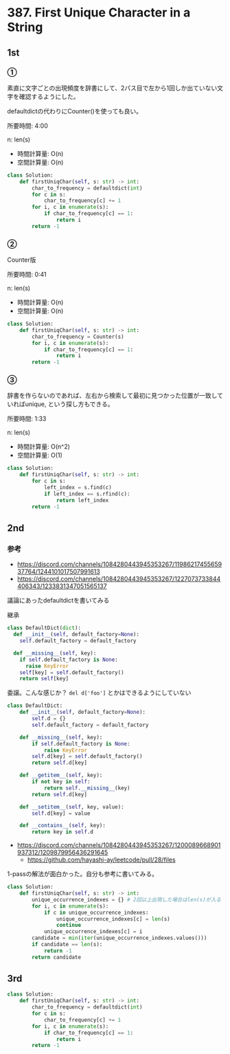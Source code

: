 # 387. First Unique Character in a String

## 1st

### ①

素直に文字ごとの出現頻度を辞書にして、2パス目で左から1回しか出ていない文字を確認するようにした。

defaultdictの代わりにCounter()を使っても良い。

所要時間: 4:00

n: len(s)
- 時間計算量: O(n)
- 空間計算量: O(n)

```py
class Solution:
    def firstUniqChar(self, s: str) -> int:
        char_to_frequency = defaultdict(int)
        for c in s:
            char_to_frequency[c] += 1
        for i, c in enumerate(s):
            if char_to_frequency[c] == 1:
                return i
        return -1
```

### ②

Counter版

所要時間: 0:41

n: len(s)
- 時間計算量: O(n)
- 空間計算量: O(n)

```py
class Solution:
    def firstUniqChar(self, s: str) -> int:
        char_to_frequency = Counter(s)
        for i, c in enumerate(s):
            if char_to_frequency[c] == 1:
                return i
        return -1
```

### ③

辞書を作らないのであれば、左右から検索して最初に見つかった位置が一致していればunique, という探し方もできる。

所要時間: 1:33

n: len(s)
- 時間計算量: O(n^2)
- 空間計算量: O(1)

```py
class Solution:
    def firstUniqChar(self, s: str) -> int:
        for c in s:
            left_index = s.find(c)
            if left_index == s.rfind(c):
                return left_index
        return -1
```

## 2nd

### 参考

- https://discord.com/channels/1084280443945353267/1198621745565937764/1244101017507991613
- https://discord.com/channels/1084280443945353267/1227073733844406343/1233831347051565137

議論にあったdefaultdictを書いてみる

継承

```py
class DefaultDict(dict):
  def __init__(self, default_factory=None):
    self.default_factory = default_factory

  def __missing__(self, key):
    if self.default_factory is None:
      raise KeyError
    self[key] = self.default_factory()
    return self[key]
```

委譲。こんな感じか？ `del d['foo']` とかはできるようにしていない

```py
class DefaultDict:
    def __init__(self, default_factory=None):
        self.d = {}
        self.default_factory = default_factory

    def __missing__(self, key):
        if self.default_factory is None:
            raise KeyError
        self.d[key] = self.default_factory()
        return self.d[key]

    def __getitem__(self, key):
        if not key in self:
            return self.__missing__(key)
        return self.d[key]

    def __setitem__(self, key, value):
        self.d[key] = value

    def __contains__(self, key):
        return key in self.d
```

- https://discord.com/channels/1084280443945353267/1200089668901937312/1209879956436291645
  - https://github.com/hayashi-ay/leetcode/pull/28/files

1-passの解法が面白かった。自分も参考に書いてみる。

```py
class Solution:
    def firstUniqChar(self, s: str) -> int:
        unique_occurrence_indexes = {} # 2回以上出現した場合はlen(s)が入る
        for i, c in enumerate(s):
            if c in unique_occurrence_indexes:
                unique_occurrence_indexes[c] = len(s)
                continue
            unique_occurrence_indexes[c] = i
        candidate = min(iter(unique_occurrence_indexes.values()))
        if candidate == len(s):
            return -1
        return candidate
```

## 3rd

```py
class Solution:
    def firstUniqChar(self, s: str) -> int:
        char_to_frequency = defaultdict(int)
        for c in s:
            char_to_frequency[c] += 1
        for i, c in enumerate(s):
            if char_to_frequency[c] == 1:
                return i
        return -1
```
